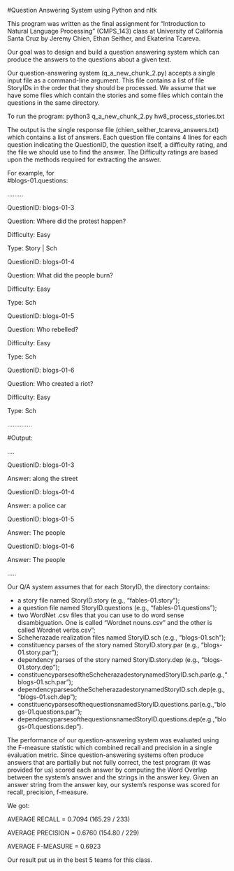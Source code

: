 #Question Answering System using Python and nltk

This program was written as the final assignment for “Introduction to Natural Language Processing” (CMPS_143) class at University of California Santa Cruz by Jeremy Chien, Ethan Seither, and Ekaterina Tcareva. 

Our goal was to design and build a question answering system  which can produce the answers to the questions about a given text. 

Our question-answering system (q_a_new_chunk_2.py) accepts a single input file as a command-line argument. This file contains a list of file StoryIDs in the order that they should be processed. We assume that we have some files which contain the stories and some files which contain the questions in the same directory.  

To run the program:
python3 q_a_new_chunk_2.py hw8_process_stories.txt

The output is the single response file (chien_seither_tcareva_answers.txt) which contains a list of answers.
Each question file contains 4 lines for each question indicating the QuestionID, the question itself, a difficulty rating, and the file we should use to find the answer. The Difficulty ratings are based upon the methods required for extracting the answer. 

For example, for  
#blogs-01.questions:

………

QuestionID: blogs-01-3

Question: Where did the protest happen?

Difficulty: Easy

Type: Story | Sch



QuestionID: blogs-01-4

Question: What did the people burn?

Difficulty: Easy

Type: Sch



QuestionID: blogs-01-5

Question: Who rebelled?

Difficulty: Easy

Type: Sch



QuestionID: blogs-01-6

Question: Who created a riot?

Difficulty: Easy

Type: Sch

…………..




#Output:

….

QuestionID: blogs-01-3

Answer: along the street



QuestionID: blogs-01-4

Answer: a police car



QuestionID: blogs-01-5

Answer: The people



QuestionID: blogs-01-6

Answer: The people

…..

Our Q/A system assumes that for each StoryID, the directory contains:
* a story file named StoryID.story (e.g., “fables-01.story”);
*  a question file named StoryID.questions (e.g., “fables-01.questions”);
*  two WordNet .csv files that you can use to do word sense disambiguation. One is called “Wordnet nouns.csv” and the other is called Wordnet verbs.csv”;
*  Scheherazade realization files named StoryID.sch (e.g., “blogs-01.sch”);
*  constituency parses of the story named StoryID.story.par (e.g., “blogs-01.story.par”);
*  dependency parses of the story named StoryID.story.dep (e.g., “blogs-01.story.dep”);
*  constituencyparsesoftheScheherazadestorynamedStoryID.sch.par(e.g.,“blogs-01.sch.par”);
*  dependencyparsesoftheScheherazadestorynamedStoryID.sch.dep(e.g.,“blogs-01.sch.dep”);
*  constituencyparsesofthequestionsnamedStoryID.questions.par(e.g.,“blogs-01.questions.par”);
*  dependencyparsesofthequestionsnamedStoryID.questions.dep(e.g.,“blogs-01.questions.dep”).


The performance of our question-answering system was evaluated using the F-measure statistic which combined recall and precision in a single evaluation metric. Since question-answering systems often produce answers that are partially but not fully correct, the test program (it was provided for us) scored each answer by computing the Word Overlap between the system’s answer and the strings in the answer key. Given an answer string from the answer key, our system’s response was scored for recall, precision, f-measure. 

We got:

AVERAGE RECALL =    0.7094  (165.29 / 233)

AVERAGE PRECISION = 0.6760  (154.80 / 229)

AVERAGE F-MEASURE = 0.6923

Our  result put us in the best 5 teams for this class.
